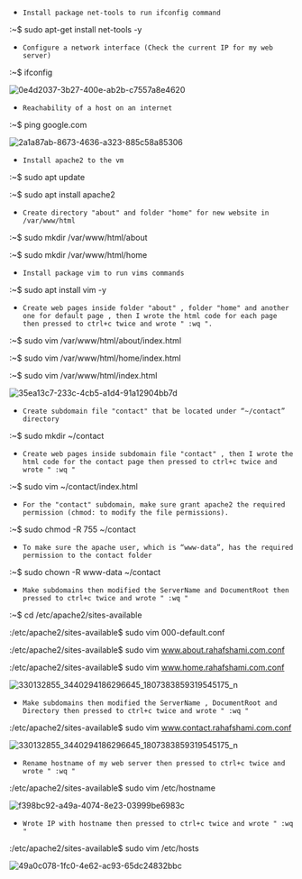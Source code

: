 -     Install package net-tools to run ifconfig command
:~$ sudo apt-get install net-tools -y

-     Configure a network interface (Check the current IP for my web server) 
:~$ ifconfig 

![0e4d2037-3b27-400e-ab2b-c7557a8e4620](https://user-images.githubusercontent.com/75248980/221287602-e67553ed-69e0-4d16-a2c2-7dd254b17419.jpg)


-     Reachability of a host on an internet
:~$ ping google.com  

![2a1a87ab-8673-4636-a323-885c58a85306](https://user-images.githubusercontent.com/75248980/221287886-93a92b2b-d836-47ab-a959-308d404745a1.jpg)


-     Install apache2 to the vm
:~$ sudo apt update

:~$ sudo apt install apache2

-     Create directory "about" and folder "home" for new website in /var/www/html
:~$ sudo mkdir /var/www/html/about

:~$ sudo mkdir /var/www/html/home

-     Install package vim to run vims commands
:~$ sudo apt install vim -y 

-     Create web pages inside folder "about" , folder "home" and another one for default page , then I wrote the html code for each page then pressed to ctrl+c twice and wrote " :wq ". 
:~$ sudo vim /var/www/html/about/index.html

:~$ sudo vim /var/www/html/home/index.html

:~$ sudo vim /var/www/html/index.html

![35ea13c7-233c-4cb5-a1d4-91a12904bb7d](https://user-images.githubusercontent.com/75248980/221288336-dd8085c4-1bdc-4369-b9a4-c8606f894357.jpg)


-     Create subdomain file "contact" that be located under “~/contact” directory
:~$ sudo mkdir ~/contact

-     Create web pages inside subdomain file "contact" , then I wrote the html code for the contact page then pressed to ctrl+c twice and wrote " :wq "
:~$ sudo vim ~/contact/index.html

-     For the "contact" subdomain, make sure grant apache2 the required permission (chmod: to modify the file permissions).
:~$ sudo chmod -R 755 ~/contact

-     To make sure the apache user, which is “www-data”, has the required permission to the contact folder
:~$ sudo chown -R www-data ~/contact

-     Make subdomains then modified the ServerName and DocumentRoot then pressed to ctrl+c twice and wrote " :wq "  
:~$ cd /etc/apache2/sites-available

:/etc/apache2/sites-available$ sudo vim 000-default.conf 

:/etc/apache2/sites-available$ sudo vim www.about.rahafshami.com.conf 

:/etc/apache2/sites-available$ sudo vim www.home.rahafshami.com.conf 

![330132855_3440294186296645_1807383859319545175_n](https://user-images.githubusercontent.com/75248980/221284561-ec15d154-05ce-429c-bb37-faf4398bab6f.jpg)


-     Make subdomains then modified the ServerName , DocumentRoot and  Directory then pressed to ctrl+c twice and wrote " :wq "  
:/etc/apache2/sites-available$ sudo vim www.contact.rahafshami.com.conf 

![330132855_3440294186296645_1807383859319545175_n](https://user-images.githubusercontent.com/75248980/221284630-48e6e8dd-9ec3-4c44-b9e7-1eeedb8b9a0f.jpg)


-     Rename hostname of my web server then pressed to ctrl+c twice and wrote " :wq "
:/etc/apache2/sites-available$ sudo vim /etc/hostname

![f398bc92-a49a-4074-8e23-03999be6983c](https://user-images.githubusercontent.com/75248980/221286892-2b65d8df-6738-4882-9222-f107e8c524a9.jpg)


-     Wrote IP with hostname then pressed to ctrl+c twice and wrote " :wq "
:/etc/apache2/sites-available$ sudo vim /etc/hosts

![49a0c078-1fc0-4e62-ac93-65dc24832bbc](https://user-images.githubusercontent.com/75248980/221286846-35d269e9-51c2-4aa6-bd31-78940b972dee.jpg)






